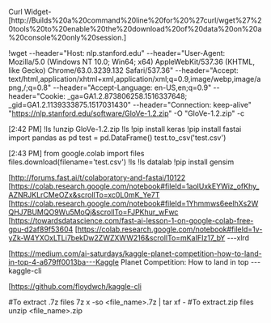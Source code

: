 Curl Widget-[http://Builds%20a%20command%20line%20for%20%27curl/wget%27%20tools%20to%20enable%20the%20download%20of%20data%20on%20a%20console%20only%20session.]

!wget --header="Host: nlp.stanford.edu" --header="User-Agent: Mozilla/5.0 (Windows NT 10.0; Win64; x64) AppleWebKit/537.36 (KHTML, like Gecko) Chrome/63.0.3239.132 Safari/537.36" --header="Accept: text/html,application/xhtml+xml,application/xml;q=0.9,image/webp,image/apng,/;q=0.8" --header="Accept-Language: en-US,en;q=0.9" --header="Cookie: _ga=GA1.2.873806258.1516337648; _gid=GA1.2.1139333875.1517031430" --header="Connection: keep-alive" "https://nlp.stanford.edu/software/GloVe-1.2.zip" -O "GloVe-1.2.zip" -c

[2:42 PM] !ls !unzip GloVe-1.2.zip !ls !pip install keras !pip install fastai import pandas as pd test = pd.DataFrame() test.to_csv('test.csv')

[2:43 PM] from google.colab import files files.download(filename='test.csv') !ls !ls datalab !pip install gensim

[http://forums.fast.ai/t/colaboratory-and-fastai/10122 [https://colab.research.google.com/notebook#fileId=1aolUxkEYWiz_ofKhy_AZNRJKLrCMeOZx&scrollTo=xc0L0mK_Ye7T [https://colab.research.google.com/notebook#fileId=1Yhmmws6eelhXs2WQHJ7BUMQO9Wu5MoQj&scrollTo=FJPKhur_wFwc [https://towardsdatascience.com/fast-ai-lesson-1-on-google-colab-free-gpu-d2af89f53604 [https://colab.research.google.com/notebook#fileId=1v-yZk-W4YXOxLTLi7bekDw2ZWZXWW216&scrollTo=mKaIFIz17_bY ---xlrd

[https://medium.com/ai-saturdays/kaggle-planet-competition-how-to-land-in-top-4-a679ff0013ba---Kaggle Planet Competition: How to land in top ---kaggle-cli

[https://github.com/floydwch/kaggle-cli

#To extract .7z files 7z x -so <file_name>.7z | tar xf - #To extract.zip files unzip <file_name>.zip
